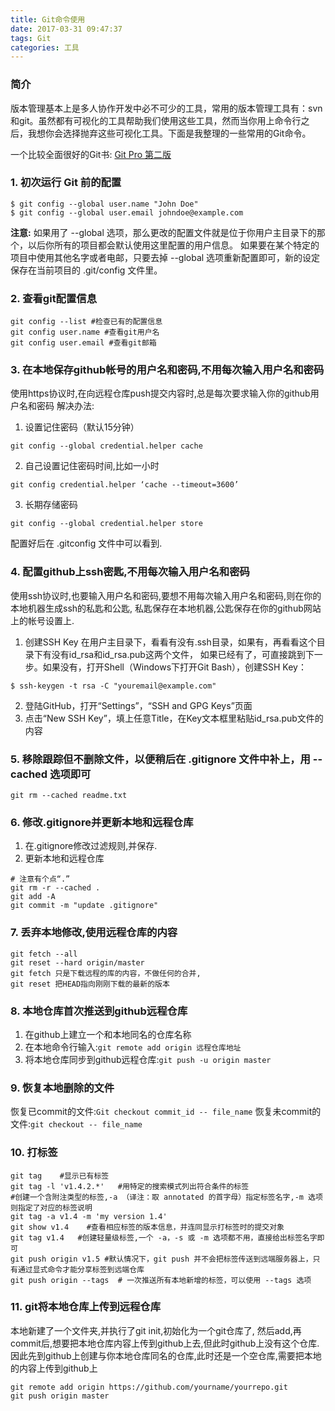 ```yaml
---
title: Git命令使用
date: 2017-03-31 09:47:37
tags: Git
categories: 工具
---
```

### 简介
版本管理基本上是多人协作开发中必不可少的工具，常用的版本管理工具有：svn和git。虽然都有可视化的工具帮助我们使用这些工具，然而当你用上命令行之后，我想你会选择抛弃这些可视化工具。下面是我整理的一些常用的Git命令。

一个比较全面很好的Git书: [Git Pro 第二版](https://git-scm.com/book/zh/v2)

### 1. 初次运行 Git 前的配置
```
$ git config --global user.name "John Doe"
$ git config --global user.email johndoe@example.com
```
**注意:**
如果用了 --global 选项，那么更改的配置文件就是位于你用户主目录下的那个，以后你所有的项目都会默认使用这里配置的用户信息。
如果要在某个特定的项目中使用其他名字或者电邮，只要去掉 --global 选项重新配置即可，新的设定保存在当前项目的 .git/config 文件里。

### 2. 查看git配置信息
```
git config --list #检查已有的配置信息
git config user.name #查看git用户名
git config user.email #查看git邮箱
```
### 3. 在本地保存github帐号的用户名和密码,不用每次输入用户名和密码
使用https协议时,在向远程仓库push提交内容时,总是每次要求输入你的github用户名和密码
解决办法:
1. 设置记住密码（默认15分钟）
```
git config --global credential.helper cache
```
2. 自己设置记住密码时间,比如一小时
```
git config credential.helper ‘cache --timeout=3600’
```
3. 长期存储密码
```
git config --global credential.helper store
```
配置好后在 .gitconfig 文件中可以看到.

### 4. 配置github上ssh密匙,不用每次输入用户名和密码
使用ssh协议时,也要输入用户名和密码,要想不用每次输入用户名和密码,则在你的本地机器生成ssh的私匙和公匙,
私匙保存在本地机器,公匙保存在你的github网站上的帐号设置上.
1. 创建SSH Key
在用户主目录下，看看有没有.ssh目录，如果有，再看看这个目录下有没有id_rsa和id_rsa.pub这两个文件，
如果已经有了，可直接跳到下一步。如果没有，打开Shell（Windows下打开Git Bash），创建SSH Key：
```
$ ssh-keygen -t rsa -C "youremail@example.com"
```
2. 登陆GitHub，打开“Settings”，“SSH and GPG Keys”页面
3. 点击“New SSH Key”，填上任意Title，在Key文本框里粘贴id_rsa.pub文件的内容

### 5. 移除跟踪但不删除文件，以便稍后在 .gitignore 文件中补上，用 --cached 选项即可
```
git rm --cached readme.txt
```

### 6. 修改.gitignore并更新本地和远程仓库
1. 在.gitignore修改过滤规则,并保存.
2. 更新本地和远程仓库
```
# 注意有个点“.”
git rm -r --cached .
git add -A
git commit -m "update .gitignore"
```
### 7. 丢弃本地修改,使用远程仓库的内容
```
git fetch --all
git reset --hard origin/master
git fetch 只是下载远程的库的内容，不做任何的合并,
git reset 把HEAD指向刚刚下载的最新的版本
```

### 8. 本地仓库首次推送到github远程仓库
1. 在github上建立一个和本地同名的仓库名称
2. 在本地命令行输入:`git remote add origin 远程仓库地址`
3. 将本地仓库同步到github远程仓库:`git push -u origin master`

### 9. 恢复本地删除的文件
恢复已commit的文件:`Git checkout commit_id -- file_name`
恢复未commit的文件:`git checkout -- file_name`

### 10. 打标签
```
git tag    #显示已有标签
git tag -l 'v1.4.2.*'   #用特定的搜索模式列出符合条件的标签
#创建一个含附注类型的标签,-a （译注：取 annotated 的首字母）指定标签名字,-m 选项则指定了对应的标签说明
git tag -a v1.4 -m 'my version 1.4'  
git show v1.4    #查看相应标签的版本信息，并连同显示打标签时的提交对象
git tag v1.4   #创建轻量级标签,一个 -a，-s 或 -m 选项都不用，直接给出标签名字即可
git push origin v1.5 #默认情况下，git push 并不会把标签传送到远端服务器上，只有通过显式命令才能分享标签到远端仓库
git push origin --tags  # 一次推送所有本地新增的标签，可以使用 --tags 选项
```

### 11. git将本地仓库上传到远程仓库
本地新建了一个文件夹,并执行了git init,初始化为一个git仓库了, 然后add,再commit后,想要把本地仓库内容上传到github上去,但此时github上没有这个仓库.
因此先到github上创建与你本地仓库同名的仓库,此时还是一个空仓库,需要把本地的内容上传到github上
```
git remote add origin https://github.com/yourname/yourrepo.git
git push origin master
```